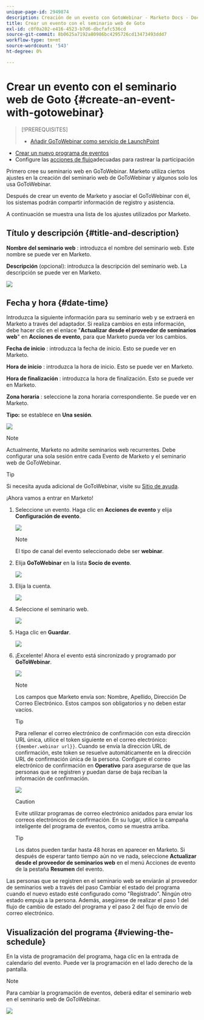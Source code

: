 ```yaml
---
unique-page-id: 2949874
description: Creación de un evento con GotoWebinar - Marketo Docs - Documentación del producto
title: Crear un evento con el seminario web de Goto
exl-id: c0f0a202-e416-4523-b7d6-dbcfafc536cd
source-git-commit: 8b0625a7192a80986bc4295726cd13473493ddd7
workflow-type: tm+mt
source-wordcount: '543'
ht-degree: 0%

---
```


# Crear un evento con el seminario web de Goto {#create-an-event-with-gotowebinar}

>[!PREREQUISITES]
>
>* [Añadir GoToWebinar como servicio de LaunchPoint](/help/marketo/product-docs/administration/additional-integrations/add-gotowebinar-as-a-launchpoint-service.md)
* [Crear un nuevo programa de eventos](/help/marketo/product-docs/demand-generation/events/understanding-events/create-a-new-event-program.md)
* Configure las [acciones de flujo](/help/marketo/product-docs/core-marketo-concepts/smart-campaigns/flow-actions/add-a-flow-step-to-a-smart-campaign.md)adecuadas para rastrear la participación


Primero cree su seminario web en GoToWebinar. Marketo utiliza ciertos ajustes en la creación del seminario web de GoToWebinar y algunos solo los usa GoToWebinar.

Después de crear un evento de Marketo y asociar el GoToWebinar con él, los sistemas podrán compartir información de registro y asistencia.

A continuación se muestra una lista de los ajustes utilizados por Marketo.

## Título y descripción {#title-and-description}

**Nombre del seminario web** : introduzca el nombre del seminario web. Este nombre se puede ver en Marketo.

**Descripción**  (opcional): introduzca la descripción del seminario web. La descripción se puede ver en Marketo.

![](assets/image2015-5-28-15-3a1-3a36.png)

## Fecha y hora {#date-time}

Introduzca la siguiente información para su seminario web y se extraerá en Marketo a través del adaptador. Si realiza cambios en esta información, debe hacer clic en el enlace &quot;**Actualizar desde el proveedor de seminarios web**&quot; en **Acciones de evento**, para que Marketo pueda ver los cambios.

**Fecha de inicio** : introduzca la fecha de inicio. Esto se puede ver en Marketo.

**Hora de inicio** : introduzca la hora de inicio. Esto se puede ver en Marketo.

**Hora de finalización** : introduzca la hora de finalización. Esto se puede ver en Marketo.

**Zona horaria** : seleccione la zona horaria correspondiente. Se puede ver en Marketo.

**Tipo:** se establece en  **Una sesión**.

![](assets/image2015-5-28-15-3a7-3a1.png)

>[!NOTE]
Actualmente, Marketo no admite seminarios web recurrentes. Debe configurar una sola sesión entre cada Evento de Marketo y el seminario web de GoToWebinar.

>[!TIP]
Si necesita ayuda adicional de GoToWebinar, visite su [Sitio de ayuda](https://support.logmeininc.com/gotowebinar).

¡Ahora vamos a entrar en Marketo!

1. Seleccione un evento. Haga clic en **Acciones de evento** y elija **Configuración de evento**.

   ![](assets/image2015-5-14-14-3a53-3a10.png)

   >[!NOTE]
   El tipo de canal del evento seleccionado debe ser **webinar**.

1. Elija **GoToWebinar** en la lista **Socio de evento**.

   ![](assets/image2015-5-14-14-3a55-3a20.png)

1. Elija la cuenta.

   ![](assets/rtaimage-2.png)

1. Seleccione el seminario web.

   ![](assets/image2015-5-14-14-3a57-3a31.png)

1. Haga clic en **Guardar**.

   ![](assets/image2015-5-14-14-3a58-3a54.png)

1. ¡Excelente! Ahora el evento está sincronizado y programado por **GoToWebinar**.

   ![](assets/image2015-5-14-15-3a0-3a47.png)

   >[!NOTE]
   Los campos que Marketo envía son: Nombre, Apellido, Dirección De Correo Electrónico. Estos campos son obligatorios y no deben estar vacíos.

   >[!TIP]
   Para rellenar el correo electrónico de confirmación con esta dirección URL única, utilice el token siguiente en el correo electrónico: `{{member.webinar url}}`. Cuando se envía la dirección URL de confirmación, este token se resuelve automáticamente en la dirección URL de confirmación única de la persona.
   Configure el correo electrónico de confirmación en **Operativo** para asegurarse de que las personas que se registren y puedan darse de baja reciban la información de confirmación.

   ![](assets/goto-webinar.png)

   >[!CAUTION]
   Evite utilizar programas de correo electrónico anidados para enviar los correos electrónicos de confirmación. En su lugar, utilice la campaña inteligente del programa de eventos, como se muestra arriba.

   >[!TIP]
   Los datos pueden tardar hasta 48 horas en aparecer en Marketo. Si después de esperar tanto tiempo aún no ve nada, seleccione **Actualizar desde el proveedor de seminarios web** en el menú Acciones de evento de la pestaña **Resumen** del evento.

Las personas que se registren en el seminario web se enviarán al proveedor de seminarios web a través del paso Cambiar el estado del programa cuando el nuevo estado esté configurado como &quot;Registrado&quot;. Ningún otro estado empuja a la persona. Además, asegúrese de realizar el paso 1 del flujo de cambio de estado del programa y el paso 2 del flujo de envío de correo electrónico.

## Visualización del programa  {#viewing-the-schedule}

En la vista de programación del programa, haga clic en la entrada de calendario del evento. Puede ver la programación en el lado derecho de la pantalla.

>[!NOTE]
Para cambiar la programación de eventos, deberá editar el seminario web en el seminario web de GoToWebinar.

![](assets/image2015-5-14-15-3a3-3a13.png)

